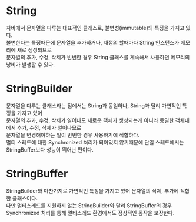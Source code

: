 # String
자바에서 문자열을 다루는 대표적인 클래스로, 불변성(immutable)의 특징을 가지고 있다.<br>
불변한다는 특징때문에 문자열을 추가하거나, 재정의 할때마다 String 인스턴스가 메모리에 새로 생성되므로<br>
문자열의 추가, 수정, 삭제가 빈번한 경우 String 클래스를 계속해서 사용하면 메모리의 낭비가 발생할 수 있다.

# StringBuilder 
문자열을 다루는 클래스라는 점에서는 String과 동일하나, String과 달리 가변적인 특징을 가지고 있어<br>
문자열의 추가, 수정, 삭제가 일어나도 새로운 객체가 생성되는게 아니라 동일한 객체내에서 추가, 수정, 삭제가 일어나므로<br>
문자열을 변경해야하는 일이 빈번한 경우 사용하기에 적합하다.<br> 
멀티 스레드에 대한 Synchronized 처리가 되어있지 않기때문에 단일 스레드에서는 StringBuffer보다 성능이 뛰어난 편이다.

# StringBuffer
StringBuilder와 마찬가지로 가변적인 특징을 가지고 있어 문자열의 삭제, 추가에 적합한 클래스이다.<br>
다만 멀티스레드를 지원하지 않는 StringBuilder와 달리 StringBuffer의 경우 Synchronized 처리를 통해 멀티스레드 환경에서도 정상적인 동작을 보장한다.
